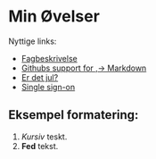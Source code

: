 # Min Øvelser
Nyttige links:
- [Fagbeskrivelse](https://odin.sdu.dk/sitecore/index.php?a=fagbesk&id=111413&lang=da)
- [Githubs support for
,→ Markdown](https://docs.github.com/en/get-started/writing-on-github/getting-started-with-writing-and-formatting-on-github/basic-writing-and-formatting-syntax)
- [Er det jul?](https://isitchristmas.com)
- [Single sign-on](https://sso.sdu.dk/?ticket=ST-148967-gusiXt2xk8Y53cHTUmZL77LhqxNApvptZMRo6jJnanqLnNeYq9) 
## Eksempel formatering:
1. *Kursiv* teskt.
2. **Fed** tekst.
